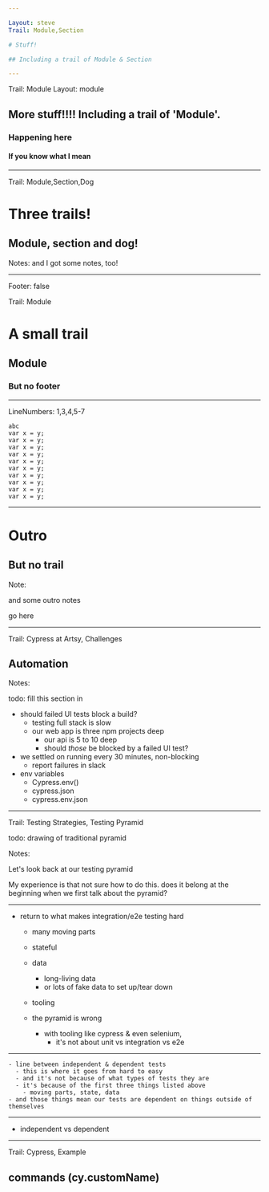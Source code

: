 ```yaml
---

Layout: steve
Trail: Module,Section

# Stuff!

## Including a trail of Module & Section

---
```


Trail: Module
Layout: module

## More stuff!!!! Including a trail of 'Module'.

### Happening here

<!-- .element: class="fragment" -->

#### If you know what I mean

<!-- .element: class="fragment" -->

---

Trail: Module,Section,Dog

# Three trails!

## Module, section and dog!

Notes:
and I got some notes, too!

---

Footer: false

Trail: Module

# A small trail

## Module

### But no footer

---

LineNumbers: 1,3,4,5-7

```
abc
var x = y;
var x = y;
var x = y;
var x = y;
var x = y;
var x = y;
var x = y;
var x = y;
var x = y;
var x = y;
```
---

# Outro

## But no trail

Note:

and some outro notes

go here

---

Trail: Cypress at Artsy, Challenges

## Automation

Notes:

todo: fill this section in

- should failed UI tests block a build? 
  - testing full stack is slow
  - our web app is three npm projects deep
    - our api is 5 to 10 deep
    - should _those_ be blocked by a failed UI test?
- we settled on running every 30 minutes, non-blocking
  - report failures in slack
- env variables 
  - Cypress.env()
  - cypress.json
  - cypress.env.json


---

Trail: Testing Strategies, Testing Pyramid

todo: drawing of traditional pyramid

Notes:

Let's look back at our testing pyramid

My experience is that 
not sure how to do this. does it belong at the beginning when we first talk about the pyramid?

---



- return to what makes integration/e2e testing hard
  - many moving parts
  - stateful
  - data
    - long-living data
    - or lots of fake data to set up/tear down
  - tooling

  - the pyramid is wrong
    - with tooling like cypress & even selenium,
      - it's not about unit vs integration vs e2e

---

    - line between independent & dependent tests
      - this is where it goes from hard to easy
      - and it's not because of what types of tests they are
      - it's because of the first three things listed above
        - moving parts, state, data
    - and those things mean our tests are dependent on things outside of themselves

---

  - independent vs dependent

---

Trail: Cypress, Example

## commands (cy.customName)
